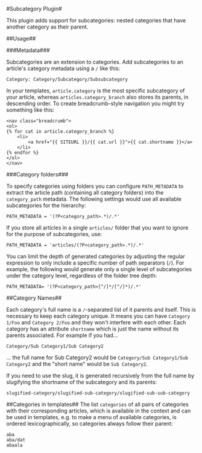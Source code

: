 #Subcategory Plugin#

This plugin adds support for subcategories: nested categories that have another category as their parent.

##Usage##

###Metadata###

Subcategories are an extension to categories. Add subcategories to an article's
category metadata using a `/` like this:

    Category: Category/Subcategory/Subsubcategory

In your templates, `article.category` is the most specific subcategory of your article,
whereas `articles.category_branch` also stores its parents, in descending order. To create
breadcrumb-style navigation you might try something like this:

    <nav class="breadcrumb">
    <ol>
    {% for cat in article.category_branch %}
        <li>
            <a href="{{ SITEURL }}/{{ cat.url }}">{{ cat.shortname }}</a>
        </li>
    {% endfor %}
    </ol>
    </nav>

###Category folders###

To specify categories using folders you can configure `PATH_METADATA`
to extract the article path (containing all category folders)
into the `category_path` metadata. The following settings would use all available
subcategories for the hierarchy:

    PATH_METADATA = '(?P<category_path>.*)/.*'

If you store all articles in a single `articles/` folder that you want to ignore for the purpose of subcategories, use:

    PATH_METADATA = 'articles/(?P<category_path>.*)/.*'

You can limit the depth of generated categories by adjusting the regular expression
to only include a specific number of path separators (`/`). For example, the following
would generate only a single level of subcategories under the category level,
regardless of the folder tree depth:

    PATH_METADATA= '(?P<category_path>[^/]*/[^/]*)/.*'

##Category Names##

Each category's full name is a `/`-separated list of it parents and itself.
This is necessary to keep each category unique. It means you can have
`Category 1/Foo` and `Category 2/Foo` and they won't interfere with each other.
Each category has an attribute `shortname` which is just the name without
its parents associated. For example if you had…

    Category/Sub Category1/Sub Category2

… the full name for Sub Category2 would be `Category/Sub Category1/Sub Category2` and
the "short name" would be `Sub Category2`.

If you need to use the slug, it is generated recursively from the full name by slugifying the shortname of the
subcategory and its parents:

    slugified-category/slugified-sub-category/slugified-sub-sub-category

##Categories in templates##
The list `categories` of all pairs of categories with their corresponding articles, which is available in the context
and can be used in templates, e.g. to make a menu of available categories, is ordered lexicographically,
so categories always follow their parent:

    aba
    aba/dat
    abaala
